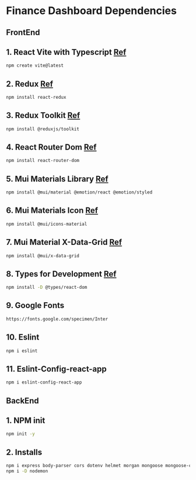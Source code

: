 # Finance Dashboard Dependencies

## FrontEnd

## 1. React Vite with Typescript [Ref](https://vitejs.dev/guide/)
```sh
npm create vite@latest
```
## 2. Redux [Ref](https://react-redux.js.org/introduction/getting-started)
```sh
npm install react-redux
```
## 3. Redux Toolkit [Ref](https://redux-toolkit.js.org/introduction/getting-started)
```sh
npm install @reduxjs/toolkit
```

## 4. React Router Dom [Ref](https://reactrouter.com/en/main/start/tutorial#setup)
```sh
npm install react-router-dom
```
## 5. Mui Materials Library [Ref](https://mui.com/material-ui/)
```sh
npm install @mui/material @emotion/react @emotion/styled
```
## 6. Mui Materials Icon [Ref](https://mui.com/material-ui/material-icons/)
```sh
npm install @mui/icons-material
```
## 7. Mui Material X-Data-Grid [Ref](https://mui.com/x/react-data-grid/getting-started/)
```sh
npm install @mui/x-data-grid
```
## 8. Types for Development [Ref](https://www.npmjs.com/package/@types/react-dom?activeTab=versions)
```sh
npm install -D @types/react-dom
```
## 9. Google Fonts
```sh
https://fonts.google.com/specimen/Inter
```
## 10. Eslint
```sh
npm i eslint
```
## 11. Eslint-Config-react-app
```sh
npm i eslint-config-react-app
```

## BackEnd

## 1. NPM init
```sh
npm init -y
```

## 2. Installs
```sh
npm i express body-parser cors dotenv helmet morgan mongoose mongoose-currency
npm i -D nodemon
```
